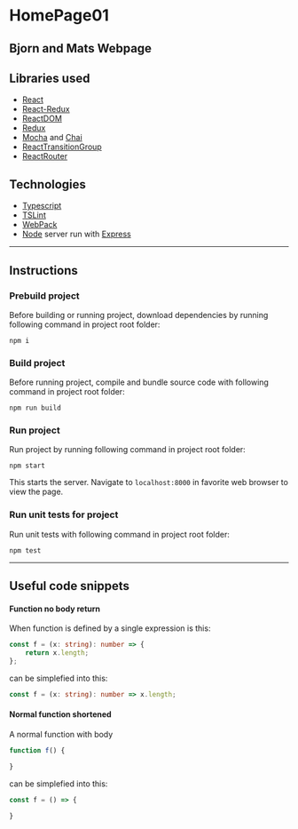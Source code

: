 # HomePage01
Bjorn and Mats Webpage
---
## Libraries used
- [React](https://www.npmjs.com/package/react)
- [React-Redux](https://www.npmjs.com/package/react-redux)
- [ReactDOM](https://www.npmjs.com/package/react-dom)
- [Redux](https://www.npmjs.com/package/redux)
- [Mocha](https://www.npmjs.com/package/mocha) and [Chai](https://www.npmjs.com/package/chai)
- [ReactTransitionGroup](https://www.npmjs.com/package/react-transition-group)
- [ReactRouter](https://www.npmjs.com/package/react-router)

## Technologies
- [Typescript](https://www.npmjs.com/package/typescript)
- [TSLint](https://www.npmjs.com/package/tslint)
- [WebPack](https://www.npmjs.com/package/webpack)
- [Node](https://docs.npmjs.com/getting-started/what-is-npm) server run with [Express](https://www.npmjs.com/package/express)

---
## Instructions
### Prebuild project
Before building or running project, download dependencies by running following command in project root folder:
```
npm i
```

### Build project
Before running project, compile and bundle source code with following command in project root folder:
```
npm run build
```

### Run project
Run project by running following command in project root folder:
```
npm start
```
This starts the server. Navigate to `localhost:8000` in favorite web browser to view the page.
### Run unit tests for project
Run unit tests with following command in project root folder:
```
npm test
```

---
## Useful code snippets
#### Function no body return
When function is defined by a single expression is this:
```typescript
const f = (x: string): number => {
    return x.length;
};
```
can be simplefied into this:
```typescript
const f = (x: string): number => x.length;
```
#### Normal function shortened
A normal function with body
```typescript
function f() {

}
```
can be simplefied into this:
```typescript
const f = () => {

}
```